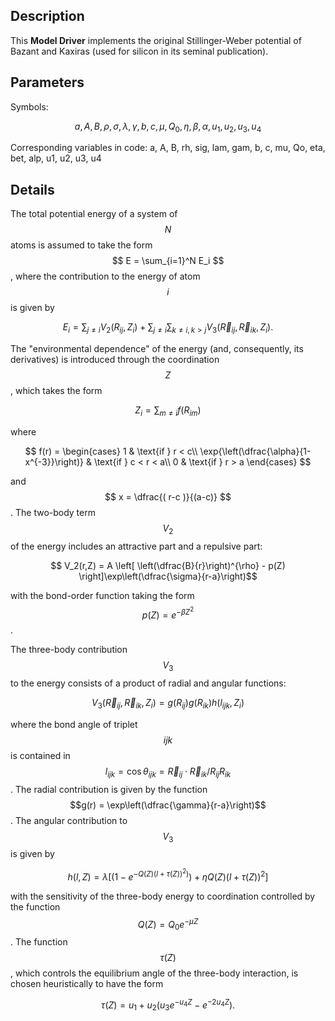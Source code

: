 ## Description
This **Model Driver** implements the original Stillinger-Weber potential of Bazant and Kaxiras (used for silicon in its seminal publication).

## Parameters
Symbols:

$$ a, A, B, \rho, \sigma, \lambda, \gamma, b, c, \mu, Q_0, \eta, \beta, \alpha, u_1, u_2, u_3, u_4$$

Corresponding variables in code:
a, A, B, rh, sig, lam, gam, b, c, mu, Qo, eta, bet, alp, u1, u2, u3, u4

## Details

The total potential energy of a system of $$N$$ atoms is assumed to take the form $$ E = \sum_{i=1}^N E_i $$, where the contribution to the energy of atom $$ i $$ is given by

$$ E_i = \sum_{j \neq i} V_2(R_{ij},Z_i) + \sum_{j \neq i} \sum_{k \neq i, k > j} V_3 (\vec{R}_{ij},\vec{R}_{ik},Z_i) .$$

The "environmental dependence" of the energy (and, consequently, its derivatives) is introduced through the coordination $$Z$$, which takes the form

$$ Z_i = \sum_{m \neq i} f(R_{im}) $$

where 

$$ f(r) = \begin{cases}
      1 &  \text{if  } r < c\\
      \exp{\left(\dfrac{\alpha}{1-x^{-3}}\right)} & \text{if  } c < r < a\\
      0 & \text{if  } r > a
    \end{cases} $$

and $$ x = \dfrac{( r-c )}{(a-c)} $$.
The two-body term $$V_2$$ of the energy includes an attractive part and a repulsive part:

$$ V_2(r,Z) = A \left[ \left(\dfrac{B}{r}\right)^{\rho} - p(Z) \right]\exp\left(\dfrac{\sigma}{r-a}\right)$$

with the bond-order function taking the form $$p(Z) = e^{-\beta Z^2}$$.

The three-body contribution $$V_3$$ to the energy consists of a product of radial and angular functions:

$$ V_3(\vec{R}_{ij}, \vec{R}_{ik}, Z_{i}) = g(R_{ij})g(R_{ik}) h(l_{ijk},Z_i) $$

where the bond angle of triplet $$ijk$$ is contained in $$l_{ijk} = \cos \theta_{ijk} = \vec{R}_{ij} \cdot \vec{R}_{ik} / R_{ij} R_{ik}$$.  The radial contribution is given by the function $$g(r) = \exp\left(\dfrac{\gamma}{r-a}\right)$$.  The angular contribution to $$V_3$$ is given by 

$$ h(l,Z) = \lambda \left[ \left( 1 - e^{-Q(Z)(l+\tau(Z))^2)}\right)  + \eta Q(Z)\left(l+\tau(Z)\right)^2\right]$$

with the sensitivity of the three-body energy to coordination controlled by the function $$Q(Z) = Q_0 e^{-\mu Z}$$.  The function $$\tau(Z)$$, which controls the equilibrium angle of the three-body interaction, is chosen heuristically to have the form

$$ \tau(Z) = u_1 + u_2 \left( u_3 e^{-u_4 Z} - e^{-2 u_4 Z} \right).$$
